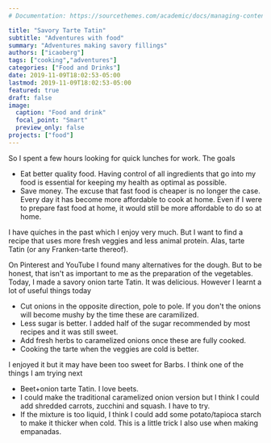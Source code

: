```yaml
---
# Documentation: https://sourcethemes.com/academic/docs/managing-content/

title: "Savory Tarte Tatin"
subtitle: "Adventures with food"
summary: "Adventures making savory fillings"
authors: ["icaoberg"]
tags: ["cooking","adventures"]
categories: ["Food and Drinks"]
date: 2019-11-09T18:02:53-05:00
lastmod: 2019-11-09T18:02:53-05:00
featured: true
draft: false
image:
  caption: "Food and drink"
  focal_point: "Smart"
  preview_only: false
projects: ["food"]
---
```


So I spent a few hours looking for quick lunches for work. The goals

* Eat better quality food. Having control of all ingredients that go into my food is essential for keeping my health as optimal as possible.
* Save money. The excuse that fast food is cheaper is no longer the case. Every day it has become more affordable to cook at home. Even if I were to prepare fast food at home, it would still be more affordable to do so at home.

I have quiches in the past which I enjoy very much. But I want to find a recipe that uses more fresh veggies and less animal protein. Alas, tarte Tatin (or any Franken-tarte thereof).

On Pinterest and YouTube I found many alternatives for the dough. But to be honest, that isn't as important to me as the preparation of the vegetables. Today, I made a savory onion tarte Tatin. It was delicious. However I learnt a lot of useful things today

* Cut onions in the opposite direction, pole to pole. If you don't the onions will become mushy by the time these are caramilized.
* Less sugar is better. I added half of the sugar recommended by most recipes and it was still sweet.
* Add fresh herbs to caramelized onions once these are fully cooked.
* Cooking the tarte when the veggies are cold is better.

I enjoyed it but it may have been too sweet for Barbs. I think one of the things I am trying next

* Beet+onion tarte Tatin. I love beets.
* I could make the traditional caramelized onion version but I think I could add shredded carrots, zucchini and squash. I have to try.
* If the mixture is too liquid, I think I could add some potato/tapioca starch to make it thicker when cold. This is a little trick I also use when making empanadas. 

